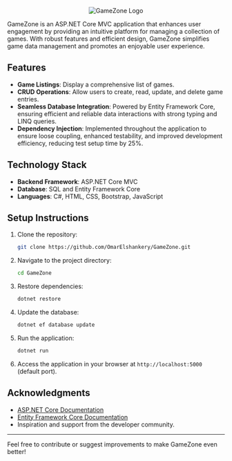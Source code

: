 <p align="center">
  <img src="https://gamezone.cfl.ca/static/media/header-logo-D77vK1Oi.png" alt="GameZone Logo">
</p>

GameZone is an ASP.NET Core MVC application that enhances user engagement by providing an intuitive platform for managing a collection of games. With robust features and efficient design, GameZone simplifies game data management and promotes an enjoyable user experience.

## Features

- **Game Listings**: Display a comprehensive list of games.
- **CRUD Operations**: Allow users to create, read, update, and delete game entries.
- **Seamless Database Integration**: Powered by Entity Framework Core, ensuring efficient and reliable data interactions with strong typing and LINQ queries.
- **Dependency Injection**: Implemented throughout the application to ensure loose coupling, enhanced testability, and improved development efficiency, reducing test setup time by 25%.

## Technology Stack

- **Backend Framework**: ASP.NET Core MVC
- **Database**: SQL and Entity Framework Core
- **Languages**: C#, HTML, CSS, Bootstrap, JavaScript

## Setup Instructions

1. Clone the repository:
    ```bash
    git clone https://github.com/OmarElshankery/GameZone.git
    ```

2. Navigate to the project directory:
    ```bash
    cd GameZone
    ```

3. Restore dependencies:
    ```bash
    dotnet restore
    ```

4. Update the database:
    ```bash
    dotnet ef database update
    ```

5. Run the application:
    ```bash
    dotnet run
    ```

6. Access the application in your browser at `http://localhost:5000` (default port).

## Acknowledgments

- [ASP.NET Core Documentation](https://learn.microsoft.com/en-us/aspnet/core/)
- [Entity Framework Core Documentation](https://learn.microsoft.com/en-us/ef/core/)
- Inspiration and support from the developer community.

---

Feel free to contribute or suggest improvements to make GameZone even better!
